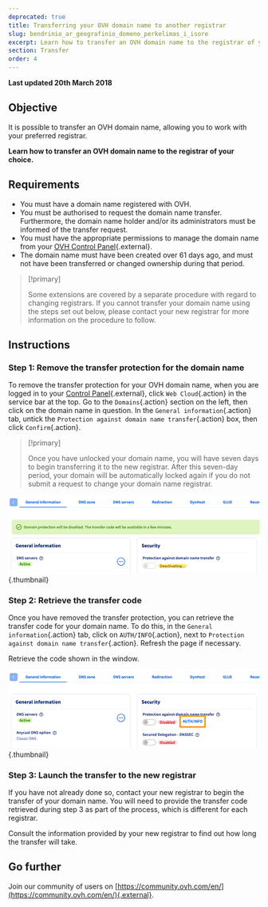```yaml
---
deprecated: true
title: Transferring your OVH domain name to another registrar
slug: bendrinio_ar_geografinio_domeno_perkelimas_i_isore
excerpt: Learn how to transfer an OVH domain name to the registrar of your choice
section: Transfer
order: 4
---
```


**Last updated 20th March 2018**

## Objective

It is possible to transfer an OVH domain name, allowing you to work with your preferred registrar. 

**Learn how to transfer an OVH domain name to the registrar of your choice.**

## Requirements
- You must have a domain name registered with OVH.
- You must be authorised to request the domain name transfer. Furthermore, the domain name holder and/or its administrators must be informed of the transfer request.
- You must have the appropriate permissions to manage the domain name from your [OVH Control Panel](https://www.ovh.com/auth/?action=gotomanager){.external}.
- The domain name must have been created over 61 days ago, and must not have been transferred or changed ownership during that period.

> [!primary]
>
> Some extensions are covered by a separate procedure with regard to changing registrars. If you cannot transfer your domain name using the steps set out below, please contact your new registrar for more information on the procedure to follow.
>

## Instructions

### Step 1: Remove the transfer protection for the domain name

To remove the transfer protection for your OVH domain name, when you are logged in to your [Control Panel](https://www.ovh.com/auth/?action=gotomanager){.external}, click `Web Cloud`{.action} in the service bar at the top. Go to the `Domains`{.action} section on the left, then click on the domain name in question. In the `General information`{.action} tab, untick the `Protection against domain name transfer`{.action} box, then click `Confirm`{.action}.

> [!primary]
>
> Once you have unlocked your domain name, you will have seven days to begin transferring it to the new registrar. After this seven-day period, your domain will be automatically locked again if you do not submit a request to change your domain name registrar.
>

![outgoingtransfer](images/outgoing-transfer-step2.png){.thumbnail}

### Step 2: Retrieve the transfer code

Once you have removed the transfer protection, you can retrieve the transfer code for your domain name. To do this, in the `General information`{.action} tab, click on `AUTH/INFO`{.action}, next to `Protection against domain name transfer`{.action}. Refresh the page if necessary.

Retrieve the code shown in the window.

![outgoingtransfer](images/outgoing-transfer-step3.png){.thumbnail}

### Step 3: Launch the transfer to the new registrar

If you have not already done so, contact your new registrar to begin the transfer of your domain name. You will need to provide the transfer code retrieved during step 3 as part of the process, which is different for each registrar.

Consult the information provided by your new registrar to find out how long the transfer will take.

## Go further

Join our community of users on [https://community.ovh.com/en/](https://community.ovh.com/en/){.external}.